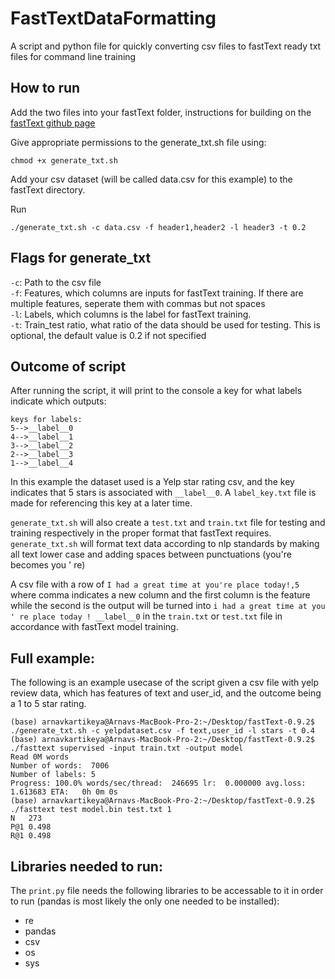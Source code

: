 # FastTextDataFormatting
A script and python file for quickly converting csv files to fastText ready txt files for command line training

## How to run
Add the two files into your fastText folder, instructions for building on the [fastText github page](https://github.com/facebookresearch/fastText)

Give appropriate permissions to the generate_txt.sh file using:
```
chmod +x generate_txt.sh
```

Add your csv dataset (will be called data.csv for this example) to the fastText directory. 

Run 
```
./generate_txt.sh -c data.csv -f header1,header2 -l header3 -t 0.2
```

## Flags for generate_txt

`-c`: Path to the csv file\
`-f`: Features, which columns are inputs for fastText training. If there are multiple features, seperate them with commas but not spaces\
`-l`: Labels, which columns is the label for fastText training.\
`-t`: Train_test ratio, what ratio of the data should be used for testing. This is optional, the default value is 0.2 if not specified 

## Outcome of script
After running the script, it will print to the console a key for what labels indicate which outputs: 

```
keys for labels:
5-->__label__0
4-->__label__1
3-->__label__2
2-->__label__3
1-->__label__4
```
In this example the dataset used is a Yelp star rating csv, and the key indicates that 5 stars is associated with `__label__0`. A `label_key.txt` file is made for referencing this key at a later time. 

`generate_txt.sh` will also create a `test.txt` and `train.txt` file for testing and training respectively in the proper format that fastText requires. `generate_txt.sh` will format text data according to nlp standards by making all text lower case and adding spaces between punctuations (you're becomes you ' re) 

A csv file with a row of `I had a great time at you're place today!,5` where comma indicates a new column and the first column is the feature while the second is the output will be turned into `i had a great time at you ' re place today ! __label__0` in the `train.txt` or `test.txt` file in accordance with fastText model training. 

## Full example:
The following is an example usecase of the script given a csv file with yelp review data, which has features of text and user_id, and the outcome being a 1 to 5 star rating.

```
(base) arnavkartikeya@Arnavs-MacBook-Pro-2:~/Desktop/fastText-0.9.2$ ./generate_txt.sh -c yelpdataset.csv -f text,user_id -l stars -t 0.4
(base) arnavkartikeya@Arnavs-MacBook-Pro-2:~/Desktop/fastText-0.9.2$ ./fasttext supervised -input train.txt -output model
Read 0M words
Number of words:  7006
Number of labels: 5
Progress: 100.0% words/sec/thread:  246695 lr:  0.000000 avg.loss:  1.613683 ETA:   0h 0m 0s
(base) arnavkartikeya@Arnavs-MacBook-Pro-2:~/Desktop/fastText-0.9.2$ ./fasttext test model.bin test.txt 1
N	273
P@1	0.498
R@1	0.498
```
## Libraries needed to run:
The `print.py` file needs the following libraries to be accessable to it in order to run (pandas is most likely the only one needed to be installed):
  - re
  - pandas
  - csv
  - os
  - sys

